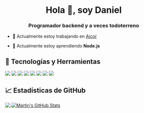 <h1 align="center">Hola 👋, soy Daniel</h1>
<h3 align="center">Programador backend y a veces todoterreno</h3>


- 🔭 Actualmente estoy trabajando en [Aicor](https://aicor.com)

- 🌱 Actualmente estoy aprendiendo **Node.js**

## 🔧 Tecnologías y Herramientas
![](https://img.shields.io/badge/OS-Linux-informational?style=flat&logo=linux&logoColor=white&color=2bbc8a)
![](https://img.shields.io/badge/Code-JavaScript-informational?style=flat&logo=javascript&logoColor=white&color=2bbc8a)
![](https://img.shields.io/badge/Code-PHP-informational?style=flat&logo=php&logoColor=white&color=2bbc8a)
![](https://img.shields.io/badge/Code-node.js-informational?style=flat&logo=node.js&logoColor=white&color=2bbc8a)
![](https://img.shields.io/badge/Code-Laravel-informational?style=flat&logo=laravel&logoColor=white&color=2bbc8a)
![](https://img.shields.io/badge/Code-React-informational?style=flat&logo=react&logoColor=white&color=2bbc8a)
![](https://img.shields.io/badge/Code-Python-informational?style=flat&logo=python&logoColor=white&color=2bbc8a)
![](https://img.shields.io/badge/Tools-Docker-informational?style=flat&logo=docker&logoColor=white&color=2bbc8a)

## &#x1f4c8; Estadísticas de GitHub

<a href="https://github.com/daniieljc/daniieljc">
  <img align="center" src="https://github-readme-stats.vercel.app/api/top-langs/?username=daniieljc&hide=html,tex&theme=algolia&langs_count=3&" />
</a>
<a href="https://github.com/daniieljc/daniieljc">
  <img align="center" src="https://github-readme-stats.vercel.app/api?username=daniieljc&show_icons=true&line_height=27&count_private=true&theme=algolia" alt="Martin's GitHub Stats" />
</a>
